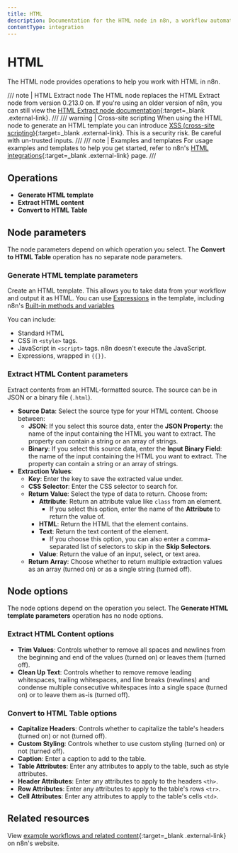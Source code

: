 ```yaml
---
title: HTML
description: Documentation for the HTML node in n8n, a workflow automation platform. Includes guidance on usage, and links to examples.
contentType: integration
---
```


# HTML

The HTML node provides operations to help you work with HTML in n8n.

/// note | HTML Extract node
The HTML node replaces the HTML Extract node from version 0.213.0 on. If you're using an older version of n8n, you can still view the [HTML Extract node documentation](https://github.com/n8n-io/n8n-docs/blob/86fe33b681621e618e3adcab9a27e8605dbc23ad/docs/integrations/builtin/core-nodes/n8n-nodes-base.htmlextract.md){:target=_blank .external-link}.
///
/// warning | Cross-site scripting
When using the HTML node to generate an HTML template you can introduce [XSS (cross-site scripting)](https://owasp.org/www-community/attacks/xss/){:target=_blank .external-link}. This is a security risk. Be careful with un-trusted inputs.
///
/// note | Examples and templates
For usage examples and templates to help you get started, refer to n8n's [HTML integrations](https://n8n.io/integrations/html/){:target=_blank .external-link} page.
///

## Operations

* **Generate HTML template**
* **Extract HTML content**
* **Convert to HTML Table**

## Node parameters

The node parameters depend on which operation you select. The **Convert to HTML Table** operation has no separate node parameters.

### Generate HTML template parameters

Create an HTML template. This allows you to take data from your workflow and output it as HTML. You can use [Expressions](/code/expressions/) in the template, including n8n's [Built-in methods and variables](/code/builtin/overview/)

You can include:

* Standard HTML
* CSS in `<style>` tags.
* JavaScript in `<script>` tags. n8n doesn't execute the JavaScript.
* Expressions, wrapped in `{{}}`.

### Extract HTML Content parameters

Extract contents from an HTML-formatted source. The source can be in JSON or a binary file (`.html`).

- **Source Data**: Select the source type for your HTML content. Choose between:
	* **JSON**: If you select this source data, enter the **JSON Property**: the name of the input containing the HTML you want to extract. The property can contain a string or an array of strings.
	* **Binary**: If you select this source data, enter the **Input Binary Field**: the name of the input containing the HTML you want to extract. The property can contain a string or an array of strings.
- **Extraction Values**:
	- **Key**: Enter the key to save the extracted value under.
	- **CSS Selector**: Enter the CSS selector to search for.
	- **Return Value**: Select the type of data to return. Choose from:
		- **Attribute**: Return an attribute value like `class` from an element.
			- If you select this option, enter the name of the **Attribute** to return the value of.
		- **HTML**: Return the HTML that the element contains.
		- **Text**: Return the text content of the element.
			- If you choose this option, you can also enter a comma-separated list of selectors to skip in the **Skip Selectors**.
		- **Value**: Return the value of an input, select, or text area.
	- **Return Array**: Choose whether to return multiple extraction values as an array (turned on) or as a single string (turned off).

## Node options

The node options depend on the operation you select. The **Generate HTML template parameters** operation has no node options.

### Extract HTML Content options

* **Trim Values**: Controls whether to remove all spaces and newlines from the beginning and end of the values (turned on) or leaves them (turned off).
* **Clean Up Text**: Controls whether to remove remove leading whitespaces, trailing whitespaces, and line breaks (newlines) and condense multiple consecutive whitespaces into a single space (turned on) or to leave them as-is (turned off).

### Convert to HTML Table options

* **Capitalize Headers**: Controls whether to capitalize the table's headers (turned on) or not (turned off).
* **Custom Styling**: Controls whether to use custom styling (turned on) or not (turned off).
* **Caption**: Enter a caption to add to the table.
* **Table Attributes**: Enter any attributes to apply to the table, such as style attributes.
* **Header Attributes**: Enter any attributes to apply to the headers `<th>`.
* **Row Attributes**: Enter any attributes to apply to the table's rows `<tr>`.
* **Cell Attributes**: Enter any attributes to apply to the table's cells `<td>`.

## Related resources

View [example workflows and related content](https://n8n.io/integrations/html/){:target=_blank .external-link} on n8n's website.











